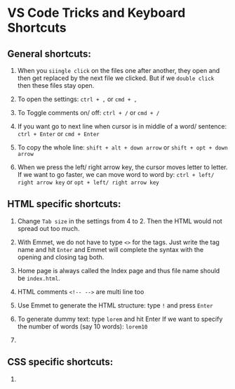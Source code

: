 # VS Code Tricks and Keyboard Shortcuts

## General shortcuts:

1. When you `siingle click` on the files one after another, they open and then get replaced by the next file we clicked. But if we `double click` then these files stay open.

2. To open the settings: `ctrl + ,` or `cmd + ,`

3. To Toggle comments on/ off: `ctrl + /` or `cmd + /`

4. If you want go to next line when cursor is in middle of a word/ sentence: `ctrl + Enter` or `cmd + Enter`

5. To copy the whole line: `shift + alt + down arrow` or `shift + opt + down arrow`

6. When we press the left/ right arrow key, the cursor moves letter to letter. If we want to go faster, we can move word to word by: `ctrl + left/ right arrow key` or `opt + left/ right arrow key`


## HTML specific shortcuts:

1. Change `Tab size` in the settings from 4 to 2. Then the HTML would not spread out too much.

2. With Emmet, we do not have to type `<>` for the tags. Just write the tag name and hit `Enter` and Emmet will complete the syntax with the opening and closing tag both.

3. Home page is always called the Index page and thus file name should be `index.html`.

4. HTML comments `<!-- -->` are multi line too

5. Use Emmet to generate the HTML structure: type `!` and press `Enter`

6. To generate dummy text: type `lorem` and hit Enter
   If we want to specify the number of words (say 10 words): `lorem10`

7.  


## CSS specific shortcuts:

1. 
